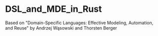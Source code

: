 # DSL_and_MDE_in_Rust
Based on "Domain-Specific Languages: Effective Modeling, Automation, and Reuse" by Andrzej Wąsowski and Thorsten Berger
